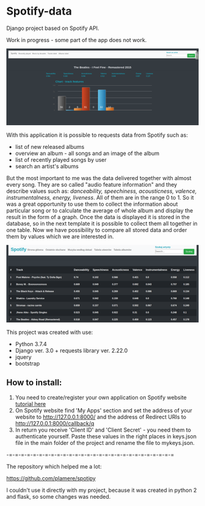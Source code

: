 # Spotify-data
Django project based on Spotify API. 

Work in progress - some part of the app does not work.

![Image](https://github.com/Arytur/Spotify-data/blob/master/spot1.png?raw=true)

With this application it is possible to requests data from Spotify such as:
* list of new released albums
* overview an album - all songs and an image of the album
* list of recently played songs by user
* search an artist's albums

But the most important to me was the data delivered together with almost every song. They are so called "audio feature information" and they describe values such as: *danceability, speechiness, acousticness, valence, instrumentalness, energy, liveness*. All of them are in the range 0 to 1. So it was a great opportunity to use them to collect the information about particular song or to calculate the average of whole album and display the result in the form of a graph. Once the data is displayed it is stored in the database, so in the next template it is possible to collect them all together in one table. Now we have possibility to compare all stored data and order them by values which we are interested in. 

![Image](https://github.com/Arytur/Spotify-data/blob/master/spot2.png?raw=true)


This project was created with use:
* Python 3.7.4
* Django ver. 3.0 + requests library ver. 2.22.0
* jquery
* bootstrap

## How to install:
1. You need to create/register your own application on Spotify website [tutorial here](https://developer.spotify.com/web-api/tutorial/) 
2. On Spotify website find 'My Apps' section and set the address of your website to http://127.0.0.1:8000/ and the address of Redirect URIs to  http://127.0.0.1:8000/callback/q
3. In return you receive 'Client ID' and 'Client Secret' - you need them to authenticate yourself. Paste these values in the right places in keys.json file in the main folder of the project and rename the file to mykeys.json.


-=-=-=-=-=-=-=-=-=-=-=-=-=-=-=-=-=-=-=-=-=-=-=-=-=-=-=-=

The repository which helped me a lot:

https://github.com/plamere/spotipy

I couldn't use it directly with my project, because it was created in python 2 and flask, so some changes was needed.
